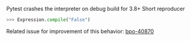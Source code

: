 Pytest crashes the interpreter on debug build for 3.8+
Short reproducer
```py
>>> Expression.compile("False")
```
Related issue for improvement of this behavior: [bpo-40870](https://bugs.python.org/issue40870)